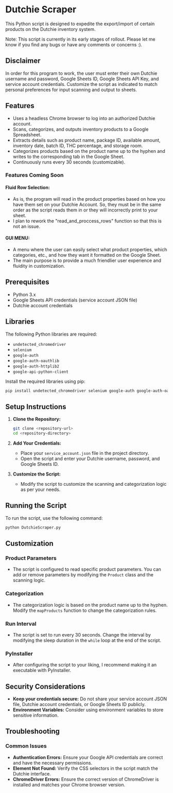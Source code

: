 # Dutchie Scraper

This Python script is designed to expedite the export/import of certain products on the Dutchie inventory system.

Note: This script is currently in its early stages of rollout. Please let me know if you find any bugs or have any comments or concerns :).

## **Disclaimer**

In order for this program to work, the user must enter their own Dutchie username and password, Google Sheets ID, Google Sheets API Key, and service account credentials. Customize the script as indicated to match personal preferences for input scanning and output to sheets.

## Features

- Uses a headless Chrome browser to log into an authorized Dutchie account.
- Scans, categorizes, and outputs inventory products to a Google Spreadsheet.
- Extracts details such as product name, package ID, available amount, inventory date, batch ID, THC percentage, and storage room.
- Categorizes products based on the product name up to the hyphen and writes to the corresponding tab in the Google Sheet.
- Continuously runs every 30 seconds (customizable).

### Features Coming Soon

#### Fluid Row Selection:
- As is, the program will read in the product properties based on how you have them set on your Dutchie Account. So, they must be in the same order as the script reads them in or they will incorrectly print to your sheet.
- I plan to rework the "read_and_proccess_rows" function so that this is not an issue.

#### GUI MENU:
- A menu where the user can easily select what product properties, which categories, etc., and how they want it formatted on the Google Sheet.
- The main purpose is to provide a much friendlier user experience and fluidity in customization.

## Prerequisites

- Python 3.x
- Google Sheets API credentials (service account JSON file)
- Dutchie account credentials

## Libraries

The following Python libraries are required:

- `undetected_chromedriver`
- `selenium`
- `google-auth`
- `google-auth-oauthlib`
- `google-auth-httplib2`
- `google-api-python-client`

Install the required libraries using pip:

```bash
pip install undetected_chromedriver selenium google-auth google-auth-oauthlib google-auth-httplib2 google-api-python-client
````
## Setup Instructions

1. **Clone the Repository:**

    ```bash
    git clone <repository-url>
    cd <repository-directory>
    ```

2. **Add Your Credentials:**
    - Place your `service_account.json` file in the project directory.
    - Open the script and enter your Dutchie username, password, and Google Sheets ID.

3. **Customize the Script:**
    - Modify the script to customize the scanning and categorization logic as per your needs.


## Running the Script

To run the script, use the following command:

```bash
python DutchieScraper.py
```

## Customization

### Product Parameters
- The script is configured to read specific product parameters. You can add or remove parameters by modifying the `Product` class and the scanning logic.

### Categorization
- The categorization logic is based on the product name up to the hyphen. Modify the `mapProducts` function to change the categorization rules.

### Run Interval
- The script is set to run every 30 seconds. Change the interval by modifying the sleep duration in the `while` loop at the end of the script.

### PyInstaller
- After configuring the script to your liking, I recommend making it an executable with PyInstaller.

## Security Considerations
- **Keep your credentials secure:** Do not share your service account JSON file, Dutchie account credentials, or Google Sheets ID publicly.
- **Environment Variables:** Consider using environment variables to store sensitive information.

## Troubleshooting

### Common Issues
- **Authentication Errors:** Ensure your Google API credentials are correct and have the necessary permissions.
- **Element Not Found:** Verify the CSS selectors in the script match the Dutchie interface.
- **ChromeDriver Errors:** Ensure the correct version of ChromeDriver is installed and matches your Chrome browser version.
